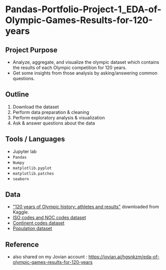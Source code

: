 # Pandas-Portfolio-Project-1_EDA-of-Olympic-Games-Results-for-120-years
## Project Purpose
* Analyze, aggregate, and visualize the olympic dataset which contains the results of each Olympic competition for 120 years.
* Get some insights from those analysis by asking/answering common questions.

## Outline
1. Download the dataset
2. Perform data preparation & cleaning
3. Perform exploratory analysis & visualization
4. Ask & answer questions about the data

## Tools / Languages
* Jupyter lab
* `Pandas`
* `Numpy`
* `matplotlib.pyplot`
* `matplotlib.patches`
* `seaborn`

## Data
* ["120 years of Olympic history: athletes and results"](https://www.kaggle.com/heesoo37/120-years-of-olympic-history-athletes-and-results/code) downloaded from Kaggle.
* [ISO codes and NOC codes dataset](https://www.worlddata.info/countrycodes.php)
* [Continent codes dataset](https://datahub.io/JohnSnowLabs/country-and-continent-codes-list)
* [Population dataset](https://datahub.io/JohnSnowLabs/population-figures-by-country#resource-population-figures-by-country_zip)

## Reference
* also shared on my Jovian account : https://jovian.ai/hgsnkzm/eda-of-olympic-games-results-for-120-years
